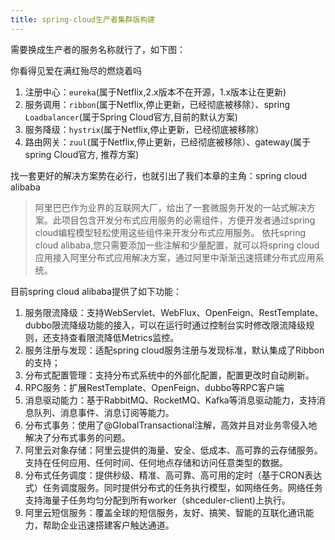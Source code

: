 ```yaml
---
title: spring-cloud生产者集群版构建
---
```


需要换成生产者的服务名称就行了，如下图：

你看得见爱在满红殆尽的燃烧着吗

1. 注册中心：`eureka`(属于Netflix,2.x版本不在开源，1.x版本让在更新)
2. 服务调用：`ribbon`(属于Netflix,停止更新，已经彻底被移除）、spring `Loadbalancer`(属于Spring Cloud官方,目前的默认方案)
3. 服务降级：`hystrix`(属于Netflix,停止更新，已经彻底被移除）
4. 路由网关：`zuul`(属于Netflix,停止更新，已经彻底被移除）、gateway(属于spring Cloud官方, 推荐方案)

找一套更好的解决方案势在必行，也就引出了我们本章的主角：spring cloud alibaba

> 阿里巴巴作为业界的互联网大厂，给出了一套微服务开发的一站式解决方案。此项目包含开发分布式应用服务的必需组件，方便开发者通过spring cloud编程模型轻松使用这些组件来开发分布式应用服务。
> 依托spring cloud alibaba,您只需要添加一些注解和少量配置，就可以将spring cloud 应用接入阿里分布式应用解决方案，通过阿里中渐渐迅速搭建分布式应用系统。

目前spring cloud alibaba提供了如下功能：

1. 服务限流降级：支持WebServlet、WebFlux、OpenFeign、RestTemplate、dubbo限流降级功能的接入，可以在运行时通过控制台实时修改限流降级规则，还支持查看限流降低Metrics监控。
2. 服务注册与发现：适配spring cloud服务注册与发现标准，默认集成了Ribbon的支持；
3. 分布式配置管理：支持分布式系统中的外部化配置，配置更改时自动刷新。
4. RPC服务：扩展RestTemplate、OpenFeign、dubbo等RPC客户端
5. 消息驱动能力：基于RabbitMQ、RocketMQ、Kafka等消息驱动能力，支持消息队列、消息事件、消息订阅等能力。
6. 分布式事务：使用了@GlobalTransactional注解，高效并且对业务零侵入地解决了分布式事务的问题。
7. 阿里云对象存储：阿里云提供的海量、安全、低成本、高可靠的云存储服务。支持在任何应用、任何时间、任何地点存储和访问任意类型的数据。
8. 分布式任务调度：提供秒级、精准、高可靠、高可用的定时（基于CRON表达式）任务调度服务。同时提供分布式的任务执行模型，如网络任务。网络任务支持海量子任务均匀分配到所有worker（shceduler-client)上执行。
9. 阿里云短信服务：覆盖全球的短信服务，友好、搞笑、智能的互联化通讯能力，帮助企业迅速搭建客户触达通道。
